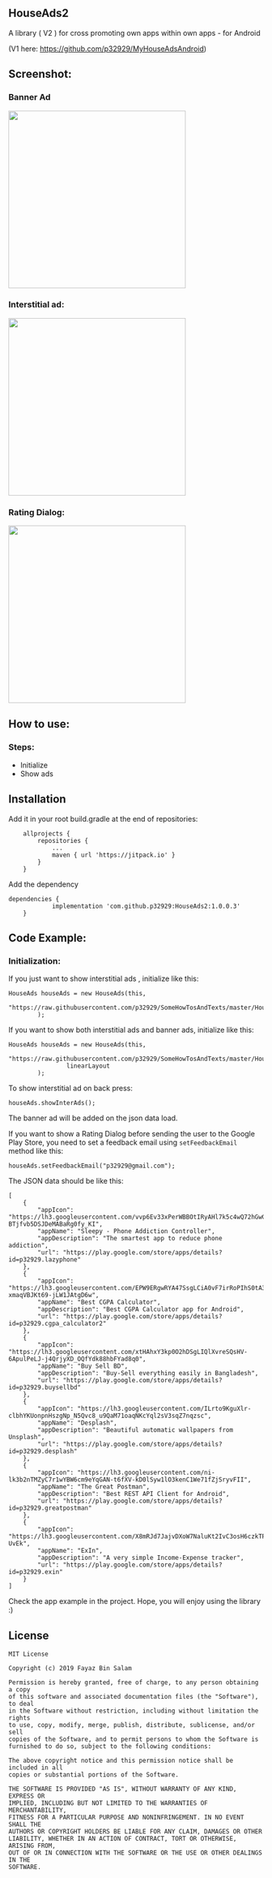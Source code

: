 ## HouseAds2
A library ( V2 ) for cross promoting own apps within own apps - for Android

(V1 here: https://github.com/p32929/MyHouseAdsAndroid)

## Screenshot:
### Banner Ad

<img src="https://user-images.githubusercontent.com/6418354/62546571-856a2d00-b885-11e9-87e4-d3dbe24435f1.jpg" width="350">

### Interstitial ad:

<img src="https://user-images.githubusercontent.com/6418354/62546573-8602c380-b885-11e9-89be-12ba2643fa55.jpg" width="350">

### Rating Dialog:

<img src="https://user-images.githubusercontent.com/6418354/64273036-57e6d100-cf62-11e9-847e-25db88fc2d9d.jpg" width="350">

## How to use:
### Steps:
* Initialize
* Show ads

## Installation
Add it in your root build.gradle at the end of repositories:

```
	allprojects {
		repositories {
			...
			maven { url 'https://jitpack.io' }
		}
	}
```

Add the dependency

```
dependencies {
	        implementation 'com.github.p32929:HouseAds2:1.0.0.3'
	}
```

## Code Example:
### Initialization:

If you just want to show interstitial ads , initialize like this:

```
HouseAds houseAds = new HouseAds(this,
                "https://raw.githubusercontent.com/p32929/SomeHowTosAndTexts/master/HouseAdsJson/house_ads2.json"
        );
```

If you want to show both interstitial ads and banner ads, initialize like this:

```
HouseAds houseAds = new HouseAds(this,
                "https://raw.githubusercontent.com/p32929/SomeHowTosAndTexts/master/HouseAdsJson/house_ads2.json",
                linearLayout
        );
```

To show interstitial ad on back press:

```
houseAds.showInterAds();
```
The banner ad will be added on the json data load.

If you want to show a Rating Dialog before sending the user to the Google Play Store, you need to set a feedback email using `setFeedbackEmail` method like this:

```
houseAds.setFeedbackEmail("p32929@gmail.com");
```

The JSON data should be like this:
```
[
	{
		"appIcon": "https://lh3.googleusercontent.com/vvp6Ev33xPerWBBOtIRyAHl7k5c4wQ72hGwG3EU4JC-BTjfvb5DSJDeMABaRg0fy_KI",
		"appName": "Sleepy - Phone Addiction Controller",
		"appDescription": "The smartest app to reduce phone addiction",
		"url": "https://play.google.com/store/apps/details?id=p32929.lazyphone"
	},
	{
		"appIcon": "https://lh3.googleusercontent.com/EPW9ERgwRYA47SsgLCiA0vF7irRoPIhS0tA3JdIrgQ5-xmaqVBJKt69-jLW1JAtgD6w",
		"appName": "Best CGPA Calculator",
		"appDescription": "Best CGPA Calculator app for Android",
		"url": "https://play.google.com/store/apps/details?id=p32929.cgpa_calculator2"
	},
	{
		"appIcon": "https://lh3.googleusercontent.com/xtHAhxY3kp0O2hDSgLIQlXvreSQsHV-6ApulPeLJ-j4QrjyXD_OQfYdk88hbFYad8q0",
		"appName": "Buy Sell BD",
		"appDescription": "Buy-Sell everything easily in Bangladesh",
		"url": "https://play.google.com/store/apps/details?id=p32929.buysellbd"
	},
	{
		"appIcon": "https://lh3.googleusercontent.com/ILrto9KguXlr-clbhYKUonpnHszgNp_N5Qvc8_u9QaM71oaqNKcYql2sV3sqZ7nqzsc",
		"appName": "Desplash",
		"appDescription": "Beautiful automatic wallpapers from Unsplash",
		"url": "https://play.google.com/store/apps/details?id=p32929.desplash"
	},
	{
		"appIcon": "https://lh3.googleusercontent.com/ni-lk3b2nTMZyC7r1wYBW6cm9eYqGAN-t6fXV-kD0lSyw1lO3kenC1We71fZjSryvFII",
		"appName": "The Great Postman",
		"appDescription": "Best REST API Client for Android",
		"url": "https://play.google.com/store/apps/details?id=p32929.greatpostman"
	},
	{
		"appIcon": "https://lh3.googleusercontent.com/X8mRJd7JajvDXoW7NaluKt2IvC3osH6czkTPoWeSYJ96U2LWLKT4xiFgvNouwf-UvEk",
		"appName": "ExIn",
		"appDescription": "A very simple Income-Expense tracker",
		"url": "https://play.google.com/store/apps/details?id=p32929.exin"
	}
]
```

Check the app example in the project. Hope, you will enjoy using the library :)

## License

```
MIT License

Copyright (c) 2019 Fayaz Bin Salam

Permission is hereby granted, free of charge, to any person obtaining a copy
of this software and associated documentation files (the "Software"), to deal
in the Software without restriction, including without limitation the rights
to use, copy, modify, merge, publish, distribute, sublicense, and/or sell
copies of the Software, and to permit persons to whom the Software is
furnished to do so, subject to the following conditions:

The above copyright notice and this permission notice shall be included in all
copies or substantial portions of the Software.

THE SOFTWARE IS PROVIDED "AS IS", WITHOUT WARRANTY OF ANY KIND, EXPRESS OR
IMPLIED, INCLUDING BUT NOT LIMITED TO THE WARRANTIES OF MERCHANTABILITY,
FITNESS FOR A PARTICULAR PURPOSE AND NONINFRINGEMENT. IN NO EVENT SHALL THE
AUTHORS OR COPYRIGHT HOLDERS BE LIABLE FOR ANY CLAIM, DAMAGES OR OTHER
LIABILITY, WHETHER IN AN ACTION OF CONTRACT, TORT OR OTHERWISE, ARISING FROM,
OUT OF OR IN CONNECTION WITH THE SOFTWARE OR THE USE OR OTHER DEALINGS IN THE
SOFTWARE.

```